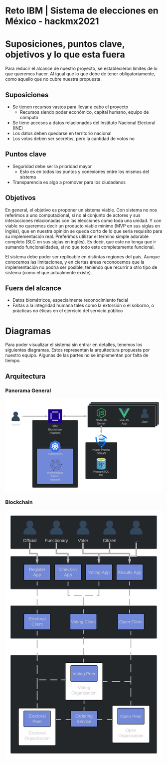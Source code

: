 # Reto IBM | Sistema de elecciones en México - hackmx2021

# Suposiciones, puntos clave, objetivos y lo que esta fuera

Para reducir el alcance de nuestro proyecto, se establecieron límites de lo que queremos hacer. Al igual que lo que debe de tener obligatoriamente, como aquello que no cubre nuestra propuesta.

## Suposiciones
* Se tienen recursos vastos para llevar a cabo el proyecto
  * Recursos siendo poder económico, capital humano, equipo de cómputo
* Se tiene accesos a datos relacionados del Instituto Nacional Electoral (INE)
* Los datos deben quedarse en territorio nacional
* Los votos deben ser secretos, pero la cantidad de votos no

## Puntos clave
* Seguridad debe ser la prioridad mayor
  * Esto es en todos los puntos y conexiones entre los mismos del sistema
* Transparencia es algo a promover para los ciudadanos

## Objetivos

En general, el objetivo es proponer un sistema viable. Con sistema no nos referimos a uno computacional, si no al conjunto de actores y sus interacciones relacionadas con las elecciones como toda una unidad. Y con viable no queremos decir un producto viable mínimo (MVP en sus siglas en inglés), que en nuestra opinión se queda corto de lo que sería requisito para su implementación real. Preferimos utilizar el termino simple adorable completo (SLC en sus siglas en inglés). Es decir, que este no tenga que ir sumando funcionalidades, si no que todo este completamente funcional.

El sistema debe poder ser replicable en distintas regiones del país. Aunque conocemos las limitaciones, y en ciertas áreas reconocemos que la implementación no podría ser posible, teniendo que recurrir a otro tipo de sistema (como el que actualmente existe).


## Fuera del alcance
* Datos biométricos, especialmente reconocimiento facial
* Faltas a la integridad humana tales como la extorsión o el soborno, o prácticas no éticas en el ejercicio del servicio público

# Diagramas
Para poder visualizar el sistema sin entrar en detalles, tenemos los siguientes diagramas.
Estos representan la arquitectura propuesta por nuestro equipo. Algunas de las partes no se implementan por falta de tiempo.

## Arquitectura
### Panorama General
![Alt text](docs/diagrams/architecture-1.png?raw=true)
### Blockchain
![Alt text](docs/diagrams/architecture-2.png?raw=true)

